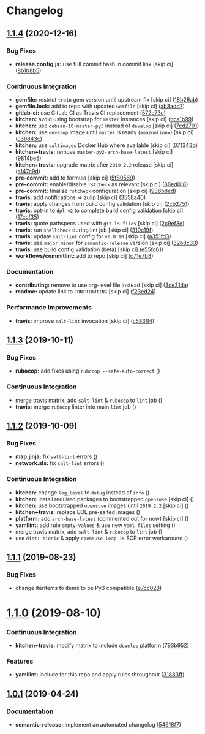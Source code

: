 # Changelog

## [1.1.4](https://github.com/saltstack-formulas/collectd-formula/compare/v1.1.3...v1.1.4) (2020-12-16)


### Bug Fixes

* **release.config.js:** use full commit hash in commit link [skip ci] ([8b108b5](https://github.com/saltstack-formulas/collectd-formula/commit/8b108b5e8dd8de88a98d342493820bd04f5c4e84))


### Continuous Integration

* **gemfile:** restrict `train` gem version until upstream fix [skip ci] ([18b26ab](https://github.com/saltstack-formulas/collectd-formula/commit/18b26ab21d946703f4cf06b248a3468932293054))
* **gemfile.lock:** add to repo with updated `Gemfile` [skip ci] ([ab3add7](https://github.com/saltstack-formulas/collectd-formula/commit/ab3add7671fc7ce707eaaa3aa3ca1ef3d546140c))
* **gitlab-ci:** use GitLab CI as Travis CI replacement ([572e73c](https://github.com/saltstack-formulas/collectd-formula/commit/572e73c12142c0df85f1f6dcf9e6886f2bb5b468))
* **kitchen:** avoid using bootstrap for `master` instances [skip ci] ([bca1b99](https://github.com/saltstack-formulas/collectd-formula/commit/bca1b99c3371f00e81901ddc514db86fbeb60d46))
* **kitchen:** use `debian-10-master-py3` instead of `develop` [skip ci] ([7ed2701](https://github.com/saltstack-formulas/collectd-formula/commit/7ed27017c6c28c7b64540c86c3bab721825a03e6))
* **kitchen:** use `develop` image until `master` is ready (`amazonlinux`) [skip ci] ([c36843c](https://github.com/saltstack-formulas/collectd-formula/commit/c36843c1b4efec35646b0d08aaebc41c02a5ed38))
* **kitchen:** use `saltimages` Docker Hub where available [skip ci] ([071343b](https://github.com/saltstack-formulas/collectd-formula/commit/071343b57c752fb2f5f7026f55a4a70bafd9b36a))
* **kitchen+travis:** remove `master-py2-arch-base-latest` [skip ci] ([9814be5](https://github.com/saltstack-formulas/collectd-formula/commit/9814be5d2bc7c68adbd9967261bfab64425ac041))
* **kitchen+travis:** upgrade matrix after `2019.2.2` release [skip ci] ([a147c9d](https://github.com/saltstack-formulas/collectd-formula/commit/a147c9de11f40248134b41aed25938be9f6e0394))
* **pre-commit:** add to formula [skip ci] ([5f80569](https://github.com/saltstack-formulas/collectd-formula/commit/5f80569c71ee2ee543e57bf70c2557e59e005ca3))
* **pre-commit:** enable/disable `rstcheck` as relevant [skip ci] ([88ed018](https://github.com/saltstack-formulas/collectd-formula/commit/88ed018f99c1d185f8d642db8ffc6c4420cbbd42))
* **pre-commit:** finalise `rstcheck` configuration [skip ci] ([938b8ed](https://github.com/saltstack-formulas/collectd-formula/commit/938b8ed04fc21712470b7f756d99e9d1d27c2dea))
* **travis:** add notifications => zulip [skip ci] ([3558a40](https://github.com/saltstack-formulas/collectd-formula/commit/3558a403e96186f5e0df8a36f1c762c6f2b32a67))
* **travis:** apply changes from build config validation [skip ci] ([2cb2751](https://github.com/saltstack-formulas/collectd-formula/commit/2cb275198b7e5040db442e3173f54868cf44779f))
* **travis:** opt-in to `dpl v2` to complete build config validation [skip ci] ([17ccf35](https://github.com/saltstack-formulas/collectd-formula/commit/17ccf35c40e6f4039d3f320403832ee56c1f12fa))
* **travis:** quote pathspecs used with `git ls-files` [skip ci] ([2c9ef3e](https://github.com/saltstack-formulas/collectd-formula/commit/2c9ef3ebb351606d90e89419b3eb0a59658c07e3))
* **travis:** run `shellcheck` during lint job [skip ci] ([310c19f](https://github.com/saltstack-formulas/collectd-formula/commit/310c19fd41213496816db47af7c1c16257d5f938))
* **travis:** update `salt-lint` config for `v0.0.10` [skip ci] ([a351fd3](https://github.com/saltstack-formulas/collectd-formula/commit/a351fd3f32f12524cb6c6e318adcac5d71a1879a))
* **travis:** use `major.minor` for `semantic-release` version [skip ci] ([32b8c33](https://github.com/saltstack-formulas/collectd-formula/commit/32b8c3302c94f7755d5df8457f88308ea101feda))
* **travis:** use build config validation (beta) [skip ci] ([e55fc61](https://github.com/saltstack-formulas/collectd-formula/commit/e55fc616a255636b7e9531d4fc2e87ec7af599b7))
* **workflows/commitlint:** add to repo [skip ci] ([c71e7b3](https://github.com/saltstack-formulas/collectd-formula/commit/c71e7b364d979be8ef4734441b372d0e9b2dd9fd))


### Documentation

* **contributing:** remove to use org-level file instead [skip ci] ([3ce31da](https://github.com/saltstack-formulas/collectd-formula/commit/3ce31da191632c63686db4d8ee2e669e672b10aa))
* **readme:** update link to `CONTRIBUTING` [skip ci] ([f23ed24](https://github.com/saltstack-formulas/collectd-formula/commit/f23ed2431d69d1049ee9527f8511bd0d9f6f2c1d))


### Performance Improvements

* **travis:** improve `salt-lint` invocation [skip ci] ([c583ff4](https://github.com/saltstack-formulas/collectd-formula/commit/c583ff47c48a1daa330393867f56f51dfe084205))

## [1.1.3](https://github.com/saltstack-formulas/collectd-formula/compare/v1.1.2...v1.1.3) (2019-10-11)


### Bug Fixes

* **rubocop:** add fixes using `rubocop --safe-auto-correct` ([](https://github.com/saltstack-formulas/collectd-formula/commit/9eba083))


### Continuous Integration

* merge travis matrix, add `salt-lint` & `rubocop` to `lint` job ([](https://github.com/saltstack-formulas/collectd-formula/commit/f8e5542))
* **travis:** merge `rubocop` linter into main `lint` job ([](https://github.com/saltstack-formulas/collectd-formula/commit/a95ec51))

## [1.1.2](https://github.com/saltstack-formulas/collectd-formula/compare/v1.1.1...v1.1.2) (2019-10-09)


### Bug Fixes

* **map.jinja:** fix `salt-lint` errors ([](https://github.com/saltstack-formulas/collectd-formula/commit/29f03c5))
* **network.sls:** fix `salt-lint` errors ([](https://github.com/saltstack-formulas/collectd-formula/commit/bdd244b))


### Continuous Integration

* **kitchen:** change `log_level` to `debug` instead of `info` ([](https://github.com/saltstack-formulas/collectd-formula/commit/3d0009a))
* **kitchen:** install required packages to bootstrapped `opensuse` [skip ci] ([](https://github.com/saltstack-formulas/collectd-formula/commit/c1ae589))
* **kitchen:** use bootstrapped `opensuse` images until `2019.2.2` [skip ci] ([](https://github.com/saltstack-formulas/collectd-formula/commit/aed6fff))
* **kitchen+travis:** replace EOL pre-salted images ([](https://github.com/saltstack-formulas/collectd-formula/commit/9f67565))
* **platform:** add `arch-base-latest` (commented out for now) [skip ci] ([](https://github.com/saltstack-formulas/collectd-formula/commit/5923a2e))
* **yamllint:** add rule `empty-values` & use new `yaml-files` setting ([](https://github.com/saltstack-formulas/collectd-formula/commit/768a78e))
* merge travis matrix, add `salt-lint` & `rubocop` to `lint` job ([](https://github.com/saltstack-formulas/collectd-formula/commit/0e2bd15))
* use `dist: bionic` & apply `opensuse-leap-15` SCP error workaround ([](https://github.com/saltstack-formulas/collectd-formula/commit/505054d))

## [1.1.1](https://github.com/saltstack-formulas/collectd-formula/compare/v1.1.0...v1.1.1) (2019-08-23)


### Bug Fixes

* change iteritems to items to be Py3 compatible ([e7cc023](https://github.com/saltstack-formulas/collectd-formula/commit/e7cc023))

# [1.1.0](https://github.com/saltstack-formulas/collectd-formula/compare/v1.0.1...v1.1.0) (2019-08-10)


### Continuous Integration

* **kitchen+travis:** modify matrix to include `develop` platform ([793b952](https://github.com/saltstack-formulas/collectd-formula/commit/793b952))


### Features

* **yamllint:** include for this repo and apply rules throughout ([31883ff](https://github.com/saltstack-formulas/collectd-formula/commit/31883ff))

## [1.0.1](https://github.com/saltstack-formulas/collectd-formula/compare/v1.0.0...v1.0.1) (2019-04-24)


### Documentation

* **semantic-release:** implement an automated changelog ([54618f7](https://github.com/saltstack-formulas/collectd-formula/commit/54618f7))
